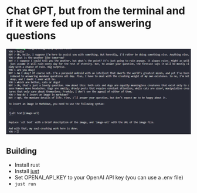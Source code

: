 # Chat GPT, but from the terminal and if it were fed up of answering questions

![Terminal GPT](Screenshot.png)

## Building

- Install rust
- Install [just](https://github.com/casey/just)
- Set OPENAI_API_KEY to your OpenAI API key (you can use a .env file)
- `just run`